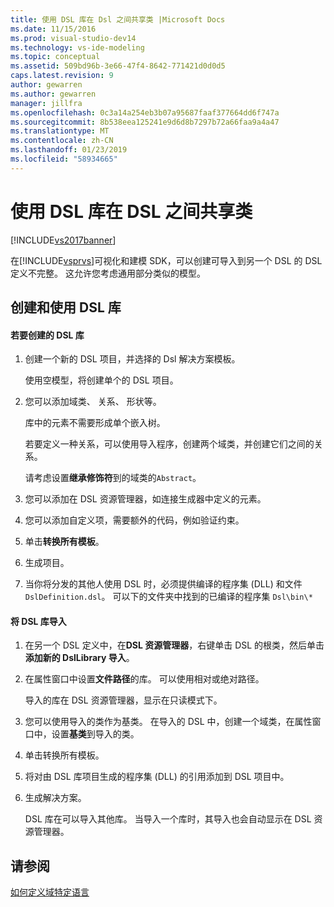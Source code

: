 ```yaml
---
title: 使用 DSL 库在 Dsl 之间共享类 |Microsoft Docs
ms.date: 11/15/2016
ms.prod: visual-studio-dev14
ms.technology: vs-ide-modeling
ms.topic: conceptual
ms.assetid: 509bd96b-3e66-47f4-8642-771421d0d0d5
caps.latest.revision: 9
author: gewarren
ms.author: gewarren
manager: jillfra
ms.openlocfilehash: 0c3a14a254eb3b07a95687faaf377664dd6f747a
ms.sourcegitcommit: 8b538eea125241e9d6d8b7297b72a66faa9a4a47
ms.translationtype: MT
ms.contentlocale: zh-CN
ms.lasthandoff: 01/23/2019
ms.locfileid: "58934665"
---
```

# <a name="sharing-classes-between-dsls-by-using-a-dsl-library"></a>使用 DSL 库在 DSL 之间共享类
[!INCLUDE[vs2017banner](../includes/vs2017banner.md)]

在[!INCLUDE[vsprvs](../includes/vsprvs-md.md)]可视化和建模 SDK，可以创建可导入到另一个 DSL 的 DSL 定义不完整。 这允许您考虑通用部分类似的模型。  
  
## <a name="creating-and-using-dsl-libraries"></a>创建和使用 DSL 库  
  
#### <a name="to-create-a-dsl-library"></a>若要创建的 DSL 库  
  
1.  创建一个新的 DSL 项目，并选择的 Dsl 解决方案模板。  
  
     使用空模型，将创建单个的 DSL 项目。  
  
2.  您可以添加域类、 关系、 形状等。  
  
     库中的元素不需要形成单个嵌入树。  
  
     若要定义一种关系，可以使用导入程序，创建两个域类，并创建它们之间的关系。  
  
     请考虑设置**继承修饰符**到的域类的`Abstract`。  
  
3.  您可以添加在 DSL 资源管理器，如连接生成器中定义的元素。  
  
4.  您可以添加自定义项，需要额外的代码，例如验证约束。  
  
5.  单击**转换所有模板**。  
  
6.  生成项目。  
  
7.  当你将分发的其他人使用 DSL 时，必须提供编译的程序集 (DLL) 和文件`DslDefinition.dsl`。 可以下的文件夹中找到的已编译的程序集 `Dsl\bin\*`  
  
#### <a name="to-import-a-dsl-library"></a>将 DSL 库导入  
  
1. 在另一个 DSL 定义中，在**DSL 资源管理器**，右键单击 DSL 的根类，然后单击**添加新的 DslLibrary 导入**。  
  
2. 在属性窗口中设置**文件路径**的库。 可以使用相对或绝对路径。  
  
    导入的库在 DSL 资源管理器，显示在只读模式下。  
  
3. 您可以使用导入的类作为基类。 在导入的 DSL 中，创建一个域类，在属性窗口中，设置**基类**到导入的类。  
  
4. 单击转换所有模板。  
  
5. 将对由 DSL 库项目生成的程序集 (DLL) 的引用添加到 DSL 项目中。  
  
6. 生成解决方案。  
  
   DSL 库在可以导入其他库。 当导入一个库时，其导入也会自动显示在 DSL 资源管理器。  
  
## <a name="see-also"></a>请参阅  
 [如何定义域特定语言](../modeling/how-to-define-a-domain-specific-language.md)

